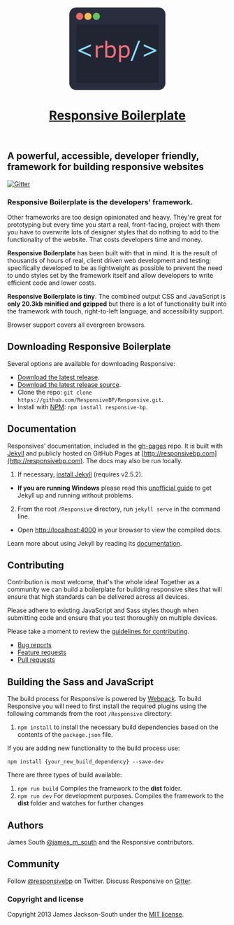 <h1 align="center">
	<a href="http://responsivebp.com"><img src="icons/rbp-logo.svg" alt="Responsive-BP-logo" width="220px"></a><br>
	<br>
    <a href="http://responsivebp.com">Responsive Boilerplate</a><br>
	<br>
</h1>

## A powerful, accessible, developer friendly, framework for building responsive websites

[![Gitter](https://badges.gitter.im/Join%20Chat.svg)](https://gitter.im/ResponsiveBP/Responsive?utm_source=badge&utm_medium=badge&utm_campaign=pr-badge&utm_content=badge)


### Responsive Boilerplate is the developers' framework.

Other frameworks are too design opinionated and heavy. They're great for prototyping but every time
you start a real, front-facing, project with them you have to overwrite lots of designer styles that do nothing to add to the
functionality of the website. That costs developers time and money.

**Responsive Boilerplate** has been built with that in mind. It is the result of thousands of hours of real, client driven web development and
testing; specifically developed to be as lightweight as possible to prevent the need to undo styles set by the framework itself
and allow developers to write efficient code and lower costs.
  
**Responsive Boilerplate is tiny**. The combined output CSS and JavaScript is **only 20.3kb minified and gzipped** but there is a lot of functionality built into the framework with touch, right-to-left language, and accessibility support. 

Browser support covers all evergreen browsers.

## Downloading Responsive Boilerplate

Several options are available for downloading Responsive:

- [Download the latest release](https://github.com/ResponsiveBP/Responsive/releases/download/4.1.4/responsive.zip).
- [Download the latest release source](https://github.com/ResponsiveBP/Responsive/archive/4.1.4.zip).
- Clone the repo: `git clone https://github.com/ResponsiveBP/Responsive.git`.
- Install with [NPM](https://www.npmjs.com/package/responsive-bp): `npm install responsive-bp`.

## Documentation

Responsives' documentation, included in the [gh-pages](https://github.com/ResponsiveBP/Responsive/tree/gh-pages) repo. It is built with [Jekyll](http://jekyllrb.com) and publicly hosted on GitHub Pages at [http://responsivebp.com](http://responsivebp.com). The docs may also be run locally.

1. If necessary, [install Jekyll](http://jekyllrb.com/docs/installation) (requires v2.5.2).
 - **If you are running Windows** please read this [unofficial guide](https://github.com/juthilo/run-jekyll-on-windows/) to get Jekyll up and running without problems.
2. From the root `/Responsive` directory, run `jekyll serve` in the command line.
 - Open [http://localhost:4000](http://localhost:4000) in your browser to view the compiled docs.


Learn more about using Jekyll by reading its [documentation](http://jekyllrb.com/docs/home/).

## Contributing

Contribution is most welcome, that's the whole idea! Together as a community we can build a boilerplate for building 
responsive sites that will ensure that high standards can be delivered across all devices.   

Please adhere to existing JavaScript and Sass styles though when submitting code and ensure 
that you test thoroughly on multiple devices.

Please take a moment to review the [guidelines for contributing](CONTRIBUTING.md).

* [Bug reports](CONTRIBUTING.md#bugs)
* [Feature requests](CONTRIBUTING.md#features)
* [Pull requests](CONTRIBUTING.md#pull-requests)

## Building the Sass and JavaScript

The build process for Responsive is powered by [Webpack](https://webpack.js.org/). To build Responsive you will need to first install the required plugins using the following commands from the root `/Responsive` directory:

1. `npm install` to install the necessary build dependencies based on the contents of the `package.json` file.

If you are adding new functionality to the build process use:

    npm install {your_new_build_dependency} --save-dev

There are three types of build available:

 1. `npm run build` Compiles the framework to the **dist** folder.
 2. `npm run dev` For development purposes. Compiles the framework to the **dist** folder and watches for further changes

## Authors

James South [@james_m_south](http://twitter.com/james_m_south) and the Responsive contributors.

## Community

Follow [@responsivebp](http://twitter.com/responsivebp) on Twitter.
Discuss Responsive on [Gitter](https://gitter.im/ResponsiveBP/Responsive).

### Copyright and license

Copyright 2013 James Jackson-South under the [MIT license](http://opensource.org/licenses/MIT).
